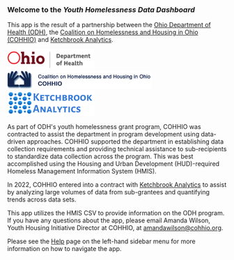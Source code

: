 ### Welcome to the *Youth Homelessness Data Dashboard*

This app is the result of a partnership between the [Ohio Department of Health (ODH)](https://odh.ohio.gov/), the [Coalition on Homelessness and Housing in Ohio (COHHIO)](https://cohhio.org/) and [Ketchbrook Analytics](https://www.ketchbrookanalytics.com).

<div id="welcome-text">
  <p float="left">
    <img src="odh_logo.png" width="200" />
    <img src="cohhio_logo.png" width="330" /> 
    <img src="ketchbrook_logo.png" width="200" />
  </p>
</div>

As part of ODH's youth homelessness grant program, COHHIO was contracted to assist the department in program development using data-driven approaches. COHHIO supported the department in establishing data collection requirements and providing technical assistance to sub-recipients to standardize data collection across the program. This was best accomplished using the Housing and Urban Development (HUD)-required Homeless Management Information System (HMIS).

In 2022, COHHIO entered into a contract with [Ketchbrook Analytics](https://www.ketchbrookanalytics.com) to assist by analyzing large volumes of data from sub-grantees and quantifying trends across data sets.

This app utilizes the HMIS CSV to provide information on the ODH program. If you have any questions about the app, please email Amanda Wilson, Youth Housing Initiative Director at COHHIO, at [amandawilson@cohhio.org](mailto:amandawilson@cohhio.org).

Please see the [Help](#tab-help_page) page on the left-hand sidebar menu for more information on how to navigate the app.

